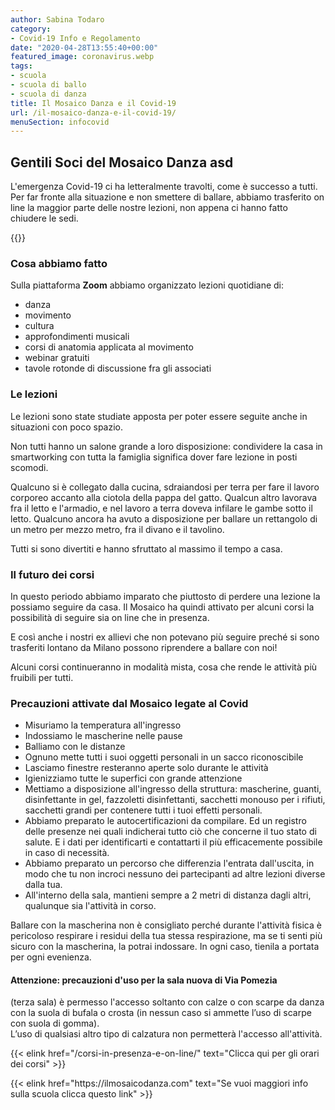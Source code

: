 ```yaml
---
author: Sabina Todaro
category:
- Covid-19 Info e Regolamento
date: "2020-04-28T13:55:40+00:00"
featured_image: coronavirus.webp
tags:
- scuola
- scuola di ballo
- scuola di danza
title: Il Mosaico Danza e il Covid-19
url: /il-mosaico-danza-e-il-covid-19/
menuSection: infocovid
---
```

## Gentili Soci del Mosaico Danza asd

L'emergenza Covid-19 ci ha letteralmente travolti, come è successo a tutti. Per far fronte alla situazione e non smettere di ballare, abbiamo trasferito on line la maggior parte delle nostre lezioni, non appena ci hanno fatto chiudere le sedi.

<div class="w6 fr pl4">
{{<figureh src="coronavirus.webp"
alt="La nostra battaglia al Covid-19"
caption="La nostra battaglia al Covid-19" >}}
</div>

### Cosa abbiamo fatto

Sulla piattaforma **Zoom** abbiamo organizzato lezioni quotidiane di:
* danza
* movimento
* cultura
* approfondimenti musicali
* corsi di anatomia applicata al movimento
* webinar gratuiti
* tavole rotonde di discussione fra gli associati

### Le lezioni

Le lezioni sono state studiate apposta per poter essere seguite anche in situazioni con poco spazio.

Non tutti hanno un salone grande a loro disposizione: condividere la casa in smartworking con tutta la famiglia significa dover fare lezione in posti scomodi.

Qualcuno si è collegato dalla cucina, sdraiandosi per terra per fare il lavoro corporeo accanto alla ciotola della pappa del gatto. Qualcun altro lavorava fra il letto e l'armadio, e nel lavoro a terra doveva infilare le gambe sotto il letto. Qualcuno ancora ha avuto a disposizione per ballare un rettangolo di un metro per mezzo metro, fra il divano e il tavolino.

Tutti si sono divertiti e hanno sfruttato al massimo il tempo a casa.

### Il futuro dei corsi

In questo periodo abbiamo imparato che piuttosto di perdere una lezione la possiamo seguire da casa. Il Mosaico ha quindi attivato per alcuni corsi la possibilità di seguire sia on line che in presenza.

E così anche i nostri ex allievi che non potevano più seguire preché si sono trasferiti lontano da Milano possono riprendere a ballare con noi!

Alcuni corsi continueranno in modalità mista, cosa che rende le attività più fruibili per tutti.

### Precauzioni attivate dal Mosaico legate al Covid

* Misuriamo la temperatura all'ingresso
* Indossiamo le mascherine nelle pause
* Balliamo con le distanze
* Ognuno mette tutti i suoi oggetti personali in un sacco riconoscibile
* Lasciamo finestre resteranno aperte solo durante le attività
* Igienizziamo tutte le superfici con grande attenzione
* Mettiamo a disposizione all'ingresso della struttura: mascherine, guanti, disinfettante in gel, fazzoletti disinfettanti, sacchetti monouso per i rifiuti, sacchetti grandi per contenere tutti i tuoi effetti personali.
* Abbiamo preparato le autocertificazioni da compilare. Ed un registro delle presenze nei quali indicherai tutto ciò che concerne il tuo stato di salute. E i dati per identificarti e contattarti il più efficacemente possibile in caso di necessità.
* Abbiamo preparato un percorso che differenzia l'entrata dall'uscita, in modo che tu non incroci nessuno dei partecipanti ad altre lezioni diverse dalla tua.
* All'interno della sala, mantieni sempre a 2 metri di distanza dagli altri, qualunque sia l'attività in corso.

Ballare con la mascherina non è consigliato perché durante l'attività fisica è pericoloso respirare i residui della tua stessa respirazione, ma se ti senti più sicuro con la mascherina, la potrai indossare. In ogni caso, tienila a portata per ogni evenienza.

#### Attenzione: precauzioni d'uso per la sala nuova di Via Pomezia

(terza sala) è permesso l'accesso soltanto con calze o con scarpe da danza con la suola di bufala o crosta (in nessun caso si ammette l’uso di scarpe con suola di gomma).<br />L’uso di qualsiasi altro tipo di calzatura non permetterà l'accesso all'attività.

{{< elink href="/corsi-in-presenza-e-on-line/" text="Clicca qui per gli orari dei corsi" >}}

<div class="w1"></div>
{{< elink href="https://ilmosaicodanza.com" text="Se vuoi maggiori info sulla scuola clicca questo link" >}}
